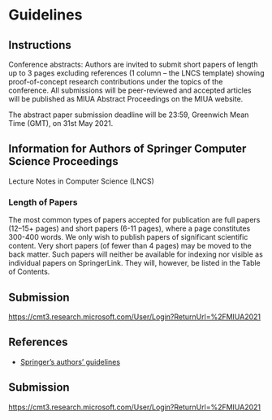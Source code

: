 # Guidelines 

## Instructions 
Conference abstracts: Authors are invited to submit short papers of length up to 3 pages excluding references (1 column – the LNCS template) showing proof-of-concept research contributions under the topics of the conference. 
All submissions will be peer-reviewed and accepted articles will be published as MIUA Abstract Proceedings on the MIUA website.

The abstract paper submission deadline will be 23:59, Greenwich Mean Time (GMT), on 31st May 2021.

## Information for Authors of Springer Computer Science Proceedings
Lecture Notes in Computer Science (LNCS)

### Length of Papers
The most common types of papers accepted for publication are full papers (12–15+
pages) and short papers (6-11 pages), where a page constitutes 300-400 words. We
only wish to publish papers of significant scientific content. Very short papers (of
fewer than 4 pages) may be moved to the back matter. Such papers will neither be
available for indexing nor visible as individual papers on SpringerLink. They will,
however, be listed in the Table of Contents.

## Submission  
https://cmt3.research.microsoft.com/User/Login?ReturnUrl=%2FMIUA2021

## References 
* [Springer’s authors’ guidelines](https://resource-cms.springernature.com/springer-cms/rest/v1/content/19242230/data/v9)

## Submission 
https://cmt3.research.microsoft.com/User/Login?ReturnUrl=%2FMIUA2021